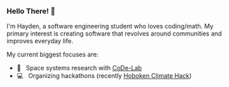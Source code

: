 ### Hello There! 👋

I'm Hayden, a software engineering student who loves coding/math. My primary interest is creating software that revolves around communities and improves everyday life.

My current biggest focuses are:

- 🚀  &nbsp; Space systems research with [CoDe-Lab](http://code-lab.org/)
- 💻  &nbsp; Organizing hackathons (recently [Hoboken Climate Hack](https://hobokenclimate.com))
